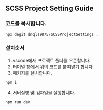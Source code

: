 ## SCSS Project Setting Guide

### 코드를 복사합니다.

```bash
npx degit dnqls9875/SCSSProjectSettings .
```

### 설치순서

1. vscode에서 프로젝트 폴더를 오픈합니다.
2. 터미널 창에서 위의 코드를 붙여넣기 합니다.
3. 패키지를 설치합니다.

```bash
npm i
```

4. 서버실행 및 컴파일을 실행합니다.

```bash
npm run dev
```
